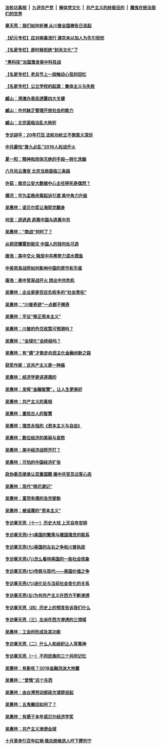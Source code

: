 

####  [法轮功真相](../../../../basic/blob/master/README.md?t=06240931) &nbsp;|&nbsp; [九评共产党](../../../../9ping.md/blob/master/README.md?t=06240931) &nbsp;|&nbsp; [解体党文化](../../../../jtdwh.md/blob/master/README.md?t=06240931)  &nbsp;|&nbsp; [共产主义的终极目的](../../../../gczydzjmd.md/blob/master/README.md?t=06240931) &nbsp;|&nbsp; [魔鬼在统治我们的世界](../../../../mgztzwmdsj.md/blob/master/README.md?t=06240931) 

#### [章天亮：我们如何祈祷 从川普全国祷告日说起](../pages/nsc423/n11944627.md?t=06240931) 

#### [【纪元专栏】应对病毒流行 渥京未以加人为先引担忧](../pages/nsc423/n11875714.md?t=06240931) 

#### [【名家专栏】是时候拒绝“封杀文化”了](../pages/nsc423/n11814093.md?t=06240931) 

#### [“黑科技”治国激发美中科技战](../pages/nsc423/n11638056.md?t=06240931) 

#### [【名家专栏】老兵节上一段触动心弦的回忆](../pages/nsc423/n11646016.md?t=06240931) 

#### [【名家专栏】公立学校的起源：集体主义与失败](../pages/nsc423/n11601833.md?t=06240931) 

#### [臧山：港澳办表态透露四大关键](../pages/nsc423/n11421628.md?t=06240931) 

#### [臧山：中共缺乏管理开放社会的能力](../pages/nsc423/n11407457.md?t=06240931) 

#### [臧山：北京面临治乱大转折](../pages/nsc423/n11406895.md?t=06240931) 

#### [专访胡平：20年打压 法轮功屹立不倒意义深远](../pages/nsc423/n11398800.md?t=06240931) 

#### [中共最怕“逢九必乱”2019人权战开火](../pages/nsc423/n11385248.md?t=06240931) 

#### [夏一阳：精神和肉体灭绝的手段—转化洗脑](../pages/nsc423/n11368250.md?t=06240931) 

#### [六月风云激变 北京当局面临三条路](../pages/nsc423/n11313668.md?t=06240931) 

#### [许茹：南京公安大数据中心主任猝死是偶然？](../pages/nsc423/n11064744.md?t=06240931) 

#### [横河：华为孟晚舟案起诉引渡 美中角力升级](../pages/nsc423/n11027230.md?t=06240931) 

#### [吴惠林：诺贝尔奖让海耶克翻身](../pages/nsc423/n10890049.md?t=06240931) 

#### [何坚：逃逃逃 逃离中国与逃离中共](../pages/nsc423/n10592891.md?t=06240931) 

#### [吴惠林：“商战”何时了？](../pages/nsc423/n10573558.md?t=06240931) 

#### [从网贷爆雷到股灾 中国人的钱何处可逃](../pages/nsc423/n10572800.md?t=06240931) 

#### [唐浩：美中交火 隐现中共黑势力混水摸鱼](../pages/nsc423/n10544040.md?t=06240931) 

#### [中美贸易战将如何影响中国的房市和币值](../pages/nsc423/n10543697.md?t=06240931) 

#### [唐浩：美中贸易战开火 烧出中共危机](../pages/nsc423/n10540126.md?t=06240931) 

#### [吴惠林：企业家是否应负较多的“社会责任”](../pages/nsc423/n10535022.md?t=06240931) 

#### [吴惠林：“川普奇迹”一点都不稀奇](../pages/nsc423/n10512808.md?t=06240931) 

#### [吴惠林：平议“修正资本主义”](../pages/nsc423/n10495724.md?t=06240931) 

#### [吴惠林：川普的外交政策可预测吗？](../pages/nsc423/n10462387.md?t=06240931) 

#### [吴惠林：“全球化”会终结吗？](../pages/nsc423/n10452838.md?t=06240931) 

#### [吴惠林：有“德”才能走向民主化金融创新之路](../pages/nsc423/n10432292.md?t=06240931) 

#### [获奖作家：这共产主义是一种癌](../pages/nsc423/n10431541.md?t=06240931) 

#### [吴惠林：经济学是讲道德的](../pages/nsc423/n10398014.md?t=06240931) 

#### [吴惠林：发挥“金融智慧”，让人生更美好](../pages/nsc423/n10375019.md?t=06240931) 

#### [吴惠林：共产主义的真相](../pages/nsc423/n10351394.md?t=06240931) 

#### [吴惠林：重拾古人的智慧](../pages/nsc423/n10337691.md?t=06240931) 

#### [吴惠林：理念永恒的《资本主义与自由》](../pages/nsc423/n10316274.md?t=06240931) 

#### [吴惠林：数位经济的美丽与哀愁](../pages/nsc423/n10292946.md?t=06240931) 

#### [吴惠林：美中经济战将开打？](../pages/nsc423/n10258825.md?t=06240931) 

#### [吴惠林：可怕的中国经济扩张](../pages/nsc423/n10219147.md?t=06240931) 

#### [政协委员提承认双重国籍 揭中共官员过客心态](../pages/nsc423/n10208809.md?t=06240931) 

#### [吴惠林：现代“桃花源记”](../pages/nsc423/n10185234.md?t=06240931) 

#### [吴惠林：富而有德的洛克斐勒](../pages/nsc423/n10142264.md?t=06240931) 

#### [吴惠林：被诬蔑的“资本主义”](../pages/nsc423/n10124816.md?t=06240931) 

#### [专访章天亮（十一）历史大戏 上天自有安排](../pages/nsc423/n10094905.md?t=06240931) 

#### [专访章天亮(十)美国的繁荣与建国理念的联系](../pages/nsc423/n10094899.md?t=06240931) 

#### [专访章天亮(九)美国的左右之争和川普执政](../pages/nsc423/n10094889.md?t=06240931) 

#### [专访章天亮(八)怎么看待美国的一些社会现象](../pages/nsc423/n10094857.md?t=06240931) 

#### [专访章天亮(七)传统与现代——美国价值之争](../pages/nsc423/n10093140.md?t=06240931) 

#### [专访章天亮(六)进化论与当前社会变化的关系](../pages/nsc423/n10092036.md?t=06240931) 

#### [专访章天亮(五)为何共产主义在西方不断渗透](../pages/nsc423/n10083620.md?t=06240931) 

#### [专访章天亮（四）历史上的预言告诉我们什么](../pages/nsc423/n10083606.md?t=06240931) 

#### [专访章天亮（三）左派在西方渗透的三领域](../pages/nsc423/n10081115.md?t=06240931) 

#### [吴惠林：工会的形成及其功能](../pages/nsc423/n10080633.md?t=06240931) 

#### [专访章天亮（二）什么人和组织让人背离神](../pages/nsc423/n10076637.md?t=06240931) 

#### [专访章天亮（一）不同民族的三个共同记忆](../pages/nsc423/n10074188.md?t=06240931) 

#### [吴惠林：有影呒？2018金融泡沫大地震](../pages/nsc423/n10040534.md?t=06240931) 

#### [吴惠林：“爱情”这个东西](../pages/nsc423/n10019423.md?t=06240931) 

#### [吴惠林：由台湾劳动部政次请辞说起](../pages/nsc423/n9979679.md?t=06240931) 

#### [吴惠林：五鬼搬运如何了？](../pages/nsc423/n9925338.md?t=06240931) 

#### [吴惠林：有感于本年诺贝尔经济学奖](../pages/nsc423/n9871883.md?t=06240931) 

#### [吴惠林：共产主义渗透全球](../pages/nsc423/n9812748.md?t=06240931) 

#### [十月革命引百年红祸 俄总统候选人吁下葬列宁](../pages/nsc423/n9810182.md?t=06240931) 

